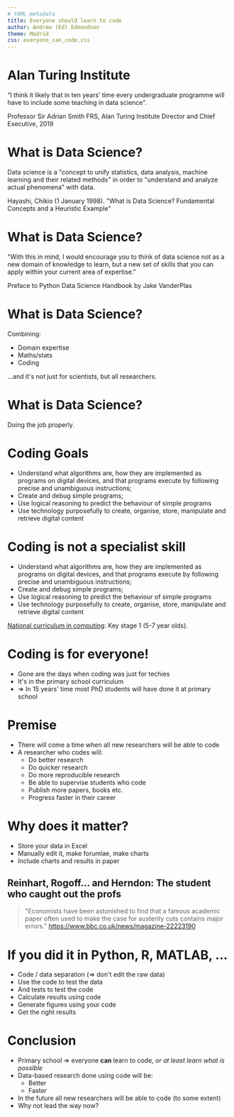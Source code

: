 ```yaml
---
# YAML metadata
title: Everyone should learn to code
author: Andrew (Ed) Edmondson
theme: Madrid
css: everyone_can_code.css
---
```


# Alan Turing Institute

“I think it likely that in ten years’ time every undergraduate programme will
have to include some teaching in data science”.

Professor Sir Adrian Smith FRS, Alan Turing Institute Director and Chief
Executive, 2019

# What is Data Science?

Data science is a "concept to unify statistics, data analysis, machine learning
and their related methods" in order to "understand and analyze actual
phenomena" with data.

Hayashi, Chikio (1 January 1998). "What is Data Science? Fundamental Concepts
and a Heuristic Example"

# What is Data Science?

"With this in mind, I would encourage you to think of data science not as a new
domain of knowledge to learn, but a new set of skills that you can apply within
your current area of expertise."

Preface to Python Data Science Handbook by Jake VanderPlas

# What is Data Science?

Combining:

* Domain expertise
* Maths/stats
* Coding

...and it's not just for scientists, but all researchers.

# What is Data Science?

Doing the job properly.

# Coding Goals

* Understand what algorithms are, how they are implemented as programs on
  digital devices, and that programs execute by following precise and
  unambiguous instructions;
* Create and debug simple programs;
* Use logical reasoning to predict the behaviour of simple programs
* Use technology purposefully to create, organise, store, manipulate and
  retrieve digital content

# Coding is not a specialist skill

* Understand what algorithms are, how they are implemented as programs on
  digital devices, and that programs execute by following precise and
  unambiguous instructions;
* Create and debug simple programs;
* Use logical reasoning to predict the behaviour of simple programs
* Use technology purposefully to create, organise, store, manipulate and
  retrieve digital content

[National curriculum in computing](https://www.gov.uk/government/publications/national-curriculum-in-england-computing-programmes-of-study/national-curriculum-in-england-computing-programmes-of-study): Key stage 1 (5-7 year olds).

# Coding is for everyone!

* Gone are the days when coding was just for techies
* It's in the primary school curriculum
* => In 15 years' time most PhD students will have done it at primary school

# Premise

* There will come a time when all new researchers will be able to code
* A researcher who codes will:
  * Do better research
  * Do quicker research
  * Do more reproducible research
  * Be able to supervise students who code
  * Publish more papers, books etc.
  * Progress faster in their career

# Why does it matter?

* Store your data in Excel
* Manually edit it, make forumlae, make charts
* Include charts and results in paper

## Reinhart, Rogoff... and Herndon: The student who caught out the profs
> "Economists have been astonished to find that a famous academic paper often used to make the case for austerity cuts contains major errors."
https://www.bbc.co.uk/news/magazine-22223190

# If you did it in Python, R, MATLAB, ...

* Code / data separation (=> don't edit the raw data)
* Use the code to test the data
* And tests to test the code
* Calculate results using code
* Generate figures using your code
* Get the right results

# Conclusion

* Primary school => everyone **can** learn to code, *or at least learn what is possible*
* Data-based research done using code will be:
  * Better
  * Faster
* In the future all new researchers will be able to code (to some extent)
* Why not lead the way now?
